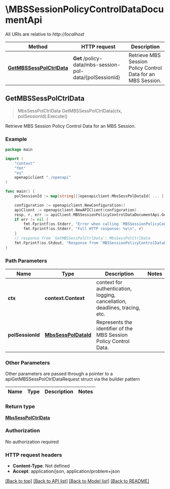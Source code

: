 # \MBSSessionPolicyControlDataDocumentApi

All URIs are relative to *http://localhost*

Method | HTTP request | Description
------------- | ------------- | -------------
[**GetMBSSessPolCtrlData**](MBSSessionPolicyControlDataDocumentApi.md#GetMBSSessPolCtrlData) | **Get** /policy-data/mbs-session-pol-data/{polSessionId} | Retrieve MBS Session Policy Control Data for an MBS Session.



## GetMBSSessPolCtrlData

> MbsSessPolCtrlData GetMBSSessPolCtrlData(ctx, polSessionId).Execute()

Retrieve MBS Session Policy Control Data for an MBS Session.

### Example

```go
package main

import (
    "context"
    "fmt"
    "os"
    openapiclient "./openapi"
)

func main() {
    polSessionId := map[string][]openapiclient.MbsSessPolDataId{ ... } // MbsSessPolDataId | Represents the identifier of the MBS Session Policy Control Data. 

    configuration := openapiclient.NewConfiguration()
    apiClient := openapiclient.NewAPIClient(configuration)
    resp, r, err := apiClient.MBSSessionPolicyControlDataDocumentApi.GetMBSSessPolCtrlData(context.Background(), polSessionId).Execute()
    if err != nil {
        fmt.Fprintf(os.Stderr, "Error when calling `MBSSessionPolicyControlDataDocumentApi.GetMBSSessPolCtrlData``: %v\n", err)
        fmt.Fprintf(os.Stderr, "Full HTTP response: %v\n", r)
    }
    // response from `GetMBSSessPolCtrlData`: MbsSessPolCtrlData
    fmt.Fprintf(os.Stdout, "Response from `MBSSessionPolicyControlDataDocumentApi.GetMBSSessPolCtrlData`: %v\n", resp)
}
```

### Path Parameters


Name | Type | Description  | Notes
------------- | ------------- | ------------- | -------------
**ctx** | **context.Context** | context for authentication, logging, cancellation, deadlines, tracing, etc.
**polSessionId** | [**MbsSessPolDataId**](.md) | Represents the identifier of the MBS Session Policy Control Data.  | 

### Other Parameters

Other parameters are passed through a pointer to a apiGetMBSSessPolCtrlDataRequest struct via the builder pattern


Name | Type | Description  | Notes
------------- | ------------- | ------------- | -------------


### Return type

[**MbsSessPolCtrlData**](MbsSessPolCtrlData.md)

### Authorization

No authorization required

### HTTP request headers

- **Content-Type**: Not defined
- **Accept**: application/json, application/problem+json

[[Back to top]](#) [[Back to API list]](../README.md#documentation-for-api-endpoints)
[[Back to Model list]](../README.md#documentation-for-models)
[[Back to README]](../README.md)

